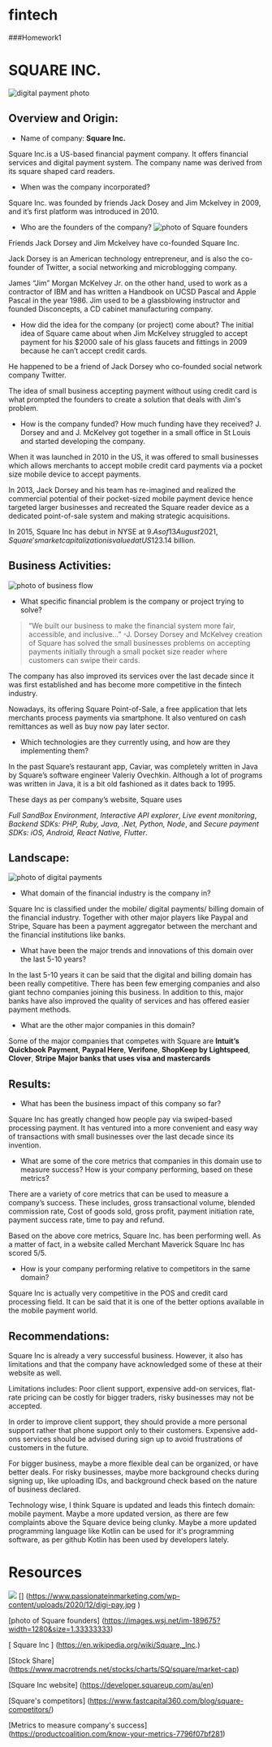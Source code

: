 # fintech
###Homework1

# SQUARE INC.
![digital payment photo]( https://www.passionateinmarketing.com/wp-content/uploads/2020/12/digi-pay.jpg)
## Overview and Origin:
* Name of company: **Square Inc.**

Square Inc.is a US-based financial payment company.
It offers financial services and digital payment system.
The company name was derived from its square shaped card readers.
* When was the company incorporated?

Square Inc. was founded by friends Jack Dosey and Jim Mckelvey in 2009, and it’s first platform was introduced in 2010.

* Who are the founders of the company?
![photo of Square founders]( https://images.wsj.net/im-189675?width=1280&size=1.33333333)

Friends Jack Dorsey and Jim Mckelvey have co-founded Square Inc.

Jack  Dorsey is an American technology entrepreneur, and is also the co-founder of Twitter, a social networking and microblogging company.

James “Jim” Morgan McKelvey Jr. on the other hand, used to work as a contractor of IBM and has written a Handbook on UCSD Pascal and Apple Pascal in the year 1986. 
Jim used to be a glassblowing instructor and founded Disconcepts, a CD cabinet manufacturing company.
* How did the idea for the company (or project) come about?
The initial idea of Square came about when Jim McKelvey struggled to accept payment for his $2000 sale of his glass faucets and fittings in 2009 because he can’t accept credit cards.

He happened to be a friend of Jack Dorsey who co-founded social network company Twitter. 

The idea of small business accepting payment without using credit card is what prompted the founders to create a solution that deals with Jim's problem.
* How is the company funded? How much funding have they received?
J. Dorsey and and J. McKelvey got together in a small office in St Louis and started developing the company.

When it was launched in 2010 in the US, it was offered to small businesses 
which allows merchants to accept mobile credit card payments via a pocket size mobile device to accept payments.

In 2013, Jack Dorsey and his team has re-imagined and realized the commercial potential of their pocket-sized mobile payment device hence targeted larger businesses and recreated the Square reader device as a dedicated point-of-sale system and making strategic acquisitions.

In 2015, Square Inc has debut in NYSE at $9. 
As of 13 August 2021, Square's market capitalization is valued at US$123.14 billion.
## Business Activities:

![photo of business flow](https://i.insider.com/561ec052bd86ef15008c1c47)

* What specific financial problem is the company or project trying to solve?

> “We built our business to make the financial system more fair, accessible, and inclusive…” -J. Dorsey
Dorsey and McKelvey creation of Square has solved the small businesses problems on accepting payments initially through a small pocket size reader where customers can swipe their cards. 

The company has also improved its services over the last decade since it was first established and has become more competitive in the fintech industry.

Nowadays, its offering Square Point-of-Sale, a free application that lets merchants process payments via smartphone. It also ventured on cash remittances as well as buy now pay later sector.
* Which technologies are they currently using, and how are they implementing them? 

In the past Square’s restaurant app, Caviar, was completely written in Java by Square’s software engineer Valeriy Ovechkin. Although a lot of programs was written in Java, it is a bit old fashioned as it dates back to 1995.

These days as per company’s website, Square uses 

*Full SandBox Environment*, 
*Interactive API explorer*,
*Live event monitoring*,
*Backend SDKs: PHP, Ruby, Java, .Net, Python, Node*, and
*Secure payment SDKs: iOS, Android, React Native, Flutter*.
## Landscape:
![photo of digital payments]( https://froggyads.com/blog/wp-content/uploads/2021/03/5-Benefits-of-Digital-Payment-for-MSMEs-so-that-Businesses-Develop.png)
* What domain of the financial industry is the company in?

Square Inc is classified under the mobile/ digital payments/ billing domain of the financial industry. Together with other major players like Paypal and Stripe, Square has been a payment aggregator between the merchant and the financial institutions like banks.
* What have been the major trends and innovations of this domain over the last 5-10 years?

In the last 5-10 years it can be said that the digital and billing domain has been really competitive. There has been few emerging companies and also giant techno companies joining this business. 
In addition to this, major banks have also improved the quality of services and has offered easier payment methods.
* What are the other major companies in this domain?

Some of the major companies that competes with Square are 
**Intuit’s Quickbook Payment**,
**Paypal Here**,
**Verifone**,
**ShopKeep by Lightspeed**,
**Clover**,
**Stripe**
**Major banks that uses visa and mastercards**
## Results:
* What has been the business impact of this company so far?

Square Inc has greatly changed how people pay via swiped-based processing payment. It has ventured into a more convenient and easy way of transactions with small businesses over the last decade since its invention.
* What are some of the core metrics that companies in this domain use to measure success? How is your company performing, based on these metrics?

There are a variety of core metrics that can be used to measure a company’s success. These includes, gross transactional volume, blended commission rate,
Cost of goods sold, gross profit, payment initiation rate, payment success rate, time to pay and refund.

Based on the above core metrics, Square Inc. has been performing well.
As a matter of fact, in a website called Merchant Maverick Square Inc has scored 5/5. 

* How is your company performing relative to competitors in the same domain?

Square Inc is actually very competitive in the POS and credit card processing field. It can be said that it is one of the better options available in the mobile payment world.

## Recommendations:
Square Inc is already a very successful business. 
However, it also has limitations and that the company have acknowledged some of these at their website as well. 

Limitations includes: Poor client support, expensive add-on services, flat-rate pricing can be costly for bigger traders, risky businesses may not be accepted.

In order to improve client support, they should provide a more personal support rather that phone support only to their customers.
Expensive add-ons services should be advised during sign up to avoid frustrations of customers in the future.

For bigger business, maybe a more flexible deal can be organized, or have better deals.
For risky businesses, maybe more background checks during signing up, like uploading IDs, and background check based on the nature of business declared.

Technology wise, I think Square is updated and leads this fintech domain: mobile payment. Maybe a more updated version, as there are few complaints above the Square device being clunky. Maybe a more updated programming language like Kotlin can be used for it's programming software, as per github Kotlin has been used by developers lately.
# Resources
![](https://images.idgesg.net/images/article/2020/07/stack_of_books_one_open_scattering_flying_letters_language_reading_education_dictionary_by_domin_domin_gettyimages-157719194_abstract_binary_by_aleksei_derin_gettyimages-914850254_cso_2400x1600-100853104-large.jpg)
[] (https://www.passionateinmarketing.com/wp-content/uploads/2020/12/digi-pay.jpg )

[photo of Square founders] (https://images.wsj.net/im-189675?width=1280&size=1.33333333)

[ Square Inc ] (https://en.wikipedia.org/wiki/Square,_Inc.)

[Stock Share]
(https://www.macrotrends.net/stocks/charts/SQ/square/market-cap)

[Square Inc website] (https://developer.squareup.com/au/en)

[Square's competitors] (https://www.fastcapital360.com/blog/square-competitors/)

[Metrics to measure company's success] (https://productcoalition.com/know-your-metrics-7796f07bf281)



    
